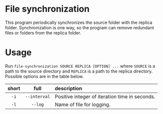 # File synchronization

This program periodically synchronizes the source folder with the replica folder. Synchronization is one way, so the program can remove redundant files or folders from the replica folder.

# Usage

Run `file-synchronization SOURCE REPLICA [OPTION] ...` where `SOURCE` is a path to the source directory and `REPLICA` is a path to the replica directory. Possible options are in the table below.

| short |     full     | description                                    |
| :---: | :----------: | :--------------------------------------------- |
| `-i`  | `--interval` | Positive integer of iteration time in seconds. |
| `-l`  |   `--log`    | Name of file for logging.                      |
